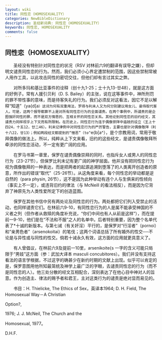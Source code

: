 ```yaml
---
layout: wiki
title: 同性恋（HOMOSEXUALITY）
categories: NewBibleDictionary
description: 圣经新词典: 同性恋（HOMOSEXUALITY）
keywords: 同性恋, HOMOSEXUALITY
comments: false
---
```


## 同性恋（HOMOSEXUALITY）

　　圣经没有特别针对同性恋的状况（RSV 对林前六9的翻译有误导之嫌），但却明文谴责同性恋的行为。然而，我们必须小心界定遭禁制的范围，因这些禁制常被人用作工具，以此攻击同性的密切交往，但他们却有言过其实之弊。

　　对所多玛和基比亚事件的诠释（创十九1-25；士十九13-廿48），就是这方面的好例子。常有人援引贝利（D. S. Bailey）的主张，说在这等事件中，神所刑罚的罪不带性事的意味，而是待客失礼的行为。我们必须反对这看法，因它不足以解释“知道”（ya{d[a`）这词为何有双重用法，罗得与利未人又为何分别建议用女儿、妾侍取代客人。可是，这两个报导都算不上是对所有同性恋行为的全面谴责。在两个事例中，所谴责的是企图强奸同性的罪，而不是双方情愿的、互相关怀的同性恋关系。其他论到同性恋的旧约经文，其谴责力同样视乎上下文而有所限制。在历史上，同性恋行为连于偶像崇拜中庙妓的设立（王上十四24，十五12，廿二46）。利未记律例中对同性恋行为的严厉警告，主要也是针对偶像敬拜（利十八22，廿13）；例如两段经文都提到的“憎恶”（to^`e{b[a^），是个宗教用词，常用于敬拜偶像的做法上。所以，纯粹从上下文来看，旧约的这些经文，是谴责偶像敬拜所牵涉的同性恋活动，不一定有更广阔的应用。

　　在罗马书第一章里，保罗在谴责偶像崇拜的同时，也指斥女人或男人的同性恋行为（23-27节），但保罗比利未记有更广阔的神学层面。他并没有把同性恋行为视为偶像敬拜的一种表达，而是把两者的起源追溯到堕落了的人类离开创造者的原意，所作出的错误“取代”（25-26节）。从这角度来看，每个同性恋的举动都是逆自然的（para physin, 26节），这不是因为此种举动有违个人与生俱来的性倾向（事实上不一定），或违背旧约的律法（与 McNeill 的看法相反），而是因为它背弃了神原先为人类性爱所定下的创造蓝图。

　　保罗在其他书信中另有两处论及同性恋的行为。两处都把它们列入受禁止的活动，也同样谴责它们。在林前六9-10，有同性恋行为的人是属不能承受神国的不义者之列（但作者从救赎的角度补充说，“你们中间也有人从前是这样”），而在提前一9-10，他们是在“不法和不服”之人的名单中。后者特别重要，因为整个名单代表了*十诚的新版本。与第七诫（有关奸淫）平行的，是保罗对“行淫者”（pornoi）和“亲男色者”（arsenokoitai）的笔伐；这两个词语总括了所有婚外的性交──不论是与异性或与同性的性交。倘若十诫永久有效，这方面的应用就更具意义了。

　　有人曾倡议，在林前六9及提前一10里，arsenikoite{s 一字的含义可能只局限于“男妓”这方面（参：武加大译本 masculi concubitores）。我们并没有支持这看法的语言学根据，不过这字的确甚少在新约时期的文献上出现。似乎可以肯定的是，保罗意图用他所知最笼统及神学上最广泛的字眼，去谴责同性恋的行为（而不是同性恋的人）。他三处分散的经文互相配合，深刻表达了在他心目中神对人的旨意。作为创造主、律法的赐予者和君王，主对这类行为的谴责是绝对显而易见的。

　　书目：H. Thielicke, The Ethics of Sex，英译本1964; D. H. Field, The Homosexual Way－A Christian

Option?,

1976; J. J. McNeil, The Church and the

Homosexual, 1977。

D.H.F.








